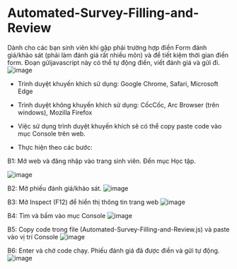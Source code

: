 # Automated-Survey-Filling-and-Review

Dành cho các bạn sinh viên khi gặp phải trường hợp điền Form đánh giá/khảo sát (phải làm đánh giá rất nhiều môn) và để tiết kiệm thời gian điền form.
Đoạn gửijavascript này có thể tự động điền, viết đánh giá và gửi đi.
![image](https://github.com/Anlh-morgan/Automated-Survey-Filling-and-Review/assets/145817609/ae85af32-44ed-4845-ae3c-fef8f1d84c11)

- Trình duyệt khuyến khích sử dụng: Google Chrome, Safari, Microsoft Edge

- Trình duyệt không khuyến khích sử dụng: CốcCốc, Arc Browser (trên windows), Mozilla Firefox

- Việc sử dụng trình duyệt khuyến khích sẽ có thể copy paste code vào mục Console trên web.

- Thực hiện theo các bước:

B1: Mở web và đăng nhập vào trang sinh viên. Đến mục Học tập.

![image](https://github.com/Anlh-morgan/Automated-Survey-Filling-and-Review/assets/145817609/a2fa2dc6-3b27-4f83-bbb7-03ff11466930)

B2: Mở phiếu đánh giá/khảo sát.
![image](https://github.com/Anlh-morgan/Automated-Survey-Filling-and-Review/assets/145817609/31b7f11f-4eb0-47aa-8514-cf3387614a50)

B3: Mở Inspect (F12) để hiển thị thông tin trang web
![image](https://github.com/Anlh-morgan/Automated-Survey-Filling-and-Review/assets/145817609/2da4bb91-2119-4a1b-9af5-8949c575d4e7)

B4: Tìm và bấm vào mục Console
![image](https://github.com/Anlh-morgan/Automated-Survey-Filling-and-Review/assets/145817609/3d667cfd-e266-48b8-955d-49a4f6971430)

B5: Copy code trong file (Automated-Survey-Filling-and-Review.js) và paste vào vị trí Console
![image](https://github.com/Anlh-morgan/Automated-Survey-Filling-and-Review/assets/145817609/86c12170-89f6-44dd-b7e1-74587f8ff0df)

B6: Enter và chờ code chạy. Phiếu đánh giá đã được điền và gửi tự động.
![image](https://github.com/Anlh-morgan/Automated-Survey-Filling-and-Review/assets/145817609/d1d89506-b4b9-444a-9f8e-cf8deb3675c9)
